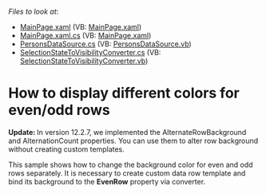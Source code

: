 <!-- default file list -->
*Files to look at*:

* [MainPage.xaml](./CS/SLGridExample/MainPage.xaml) (VB: [MainPage.xaml](./VB/SLGridExample/MainPage.xaml))
* [MainPage.xaml.cs](./CS/SLGridExample/MainPage.xaml.cs) (VB: [MainPage.xaml](./VB/SLGridExample/MainPage.xaml))
* [PersonsDataSource.cs](./CS/SLGridExample/PersonsDataSource.cs) (VB: [PersonsDataSource.vb](./VB/SLGridExample/PersonsDataSource.vb))
* [SelectionStateToVisibilityConverter.cs](./CS/SLGridExample/SelectionStateToVisibilityConverter.cs) (VB: [SelectionStateToVisibilityConverter.vb](./VB/SLGridExample/SelectionStateToVisibilityConverter.vb))
<!-- default file list end -->
# How to display different colors for even/odd rows


<p><strong>Update: </strong>In version 12.2.7, we implemented the AlternateRowBackground and AlternationCount properties. You can use them to alter row background without creating custom templates.</p><p>This sample shows how to change the background color for even and odd rows separately. It is necessary to create custom data row template and bind its background to the <strong>EvenRow</strong> property via converter.</p>

<br/>


